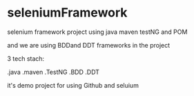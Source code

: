 # seleniumFramework
selenium framework project using java maven testNG and POM

and we are using BDDand DDT frameworks in the project 

3 tech stach:

.java
.maven
.TestNG
.BDD
.DDT

it's demo project for using Github and seluium 
